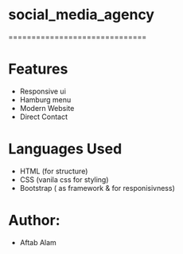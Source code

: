 # social_media_agency

==============================

# Features 

- Responsive ui
- Hamburg menu
- Modern Website
- Direct Contact

# Languages Used 

 - HTML  (for structure)
 - CSS (vanila css for styling)
 - Bootstrap ( as framework & for responisivness)

# Author:
- Aftab Alam
